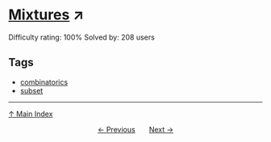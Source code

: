 # [Mixtures](https://projecteuler.net/problem=478) ↗️

Difficulty rating: 100%
Solved by: 208 users
## Tags

- [combinatorics](../tags/combinatorics.md)
- [subset](../tags/subset.md)



---

[↑ Main Index](../README.md)


<div align=center><a href='477.md'>← Previous</a> &nbsp;&nbsp; &nbsp;&nbsp;  <a href='479.md'>Next →</a></div>
